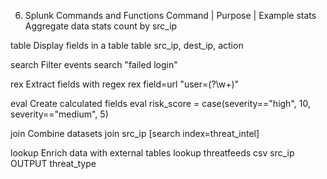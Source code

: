 6. Splunk Commands and Functions
Command 	|    Purpose	|      Example
stats	 Aggregate data	                stats count by src_ip

table	Display fields in a table	        table src_ip, dest_ip, action

search	Filter events	                    search "failed login"

rex	    Extract fields with regex	        rex field=url "user=(?<username>\w+)"

eval	Create calculated fields	        eval risk_score = case(severity=="high", 10, severity=="medium", 5)

join	Combine datasets	                join src_ip [search index=threat_intel]

lookup	Enrich data with external tables	lookup threatfeeds   csv src_ip OUTPUT threat_type